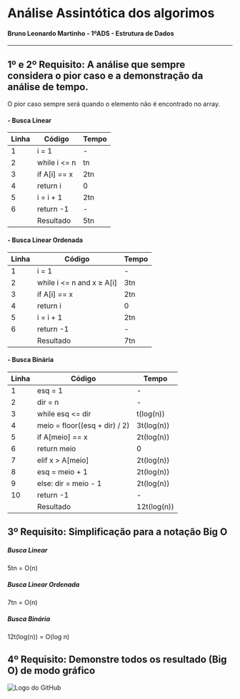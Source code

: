 # Análise Assintótica dos algorimos

#### Bruno Leonardo Martinho - 1ºADS - Estrutura de Dados

---

## 1º e 2º Requisito: A análise que sempre considera o pior caso e a demonstração da análise de tempo.

O pior caso sempre será quando o elemento não é encontrado no array.

#### - Busca Linear

| Linha | Código       | Tempo |
| ----- | ------------ | ----- |
| 1     | i = 1        | -     |
| 2     | while i <= n | tn    |
| 3     | if A[i] == x | 2tn   |
| 4     | return i     | 0     |
| 5     | i = i + 1    | 2tn   |
| 6     | return -1    | -     |
|       | Resultado    | 5tn   |

#### - Busca Linear Ordenada

| Linha | Código                    | Tempo |
| ----- | ------------------------- | ----- |
| 1     | i = 1                     | -     |
| 2     | while i <= n and x ≥ A[i] | 3tn   |
| 3     | if A[i] == x              | 2tn   |
| 4     | return i                  | 0     |
| 5     | i = i + 1                 | 2tn   |
| 6     | return -1                 | -     |
|       | Resultado                 | 7tn   |

#### - Busca Binária

| Linha | Código                        | Tempo       |
| ----- | ----------------------------- | ----------- |
| 1     | esq = 1                       | -           |
| 2     | dir = n                       | -           |
| 3     | while esq <= dir              | t(log(n))   |
| 4     | meio = floor((esq + dir) / 2) | 3t(log(n))  |
| 5     | if A[meio] == x               | 2t(log(n))  |
| 6     | return meio                   | 0           |
| 7     | elif x > A[meio]              | 2t(log(n))  |
| 8     | esq = meio + 1                | 2t(log(n))  |
| 9     | else: dir = meio - 1          | 2t(log(n))  |
| 10    | return -1                     | -           |
|       | Resultado                     | 12t(log(n)) |

## 3º Requisito: Simplificação para a notação Big O

##### Busca Linear

5tn = O(n)

##### Busca Linear Ordenada

7tn = O(n)

##### Busca Binária

12t(log(n)) = O(log n)

## 4º Requisito: Demonstre todos os resultado (Big O) de modo gráfico

![Logo do GitHub](https://github.com/Bruno-Martinho/Fatec-AMS-ED2024-1-1681432412001-Bruno/blob/main/Estruturas-de-dados-entregas-2024/Atividade-B3-3/Gr%C3%A1fico/Grafico.png)
